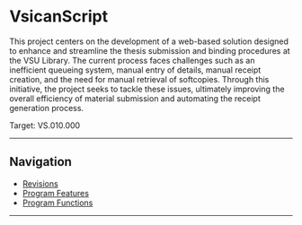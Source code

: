 # VsicanScript

This project centers on the development of a web-based solution designed to enhance and streamline the thesis submission and binding procedures at the VSU Library. The current process faces challenges such as an inefficient queueing system, manual entry of details, manual receipt creation, and the need for manual retrieval of softcopies. Through this initiative, the project seeks to tackle these issues, ultimately improving the overall efficiency of material submission and automating the receipt generation process.

Target: VS.010.000

---

## Navigation

- [Revisions](https://github.com/janetub/VSU-Library-Queueing-System/blob/main/ViscanScript_Revisions.md)
- [Program Features](https://github.com/janetub/VSU-Library-Queueing-System/blob/main/ViscanScript_ProgramFeatures.md)
- [Program Functions](https://github.com/janetub/VSU-Library-Queueing-System/blob/main/VsicanScript_ProgramFunctions.md)

---

